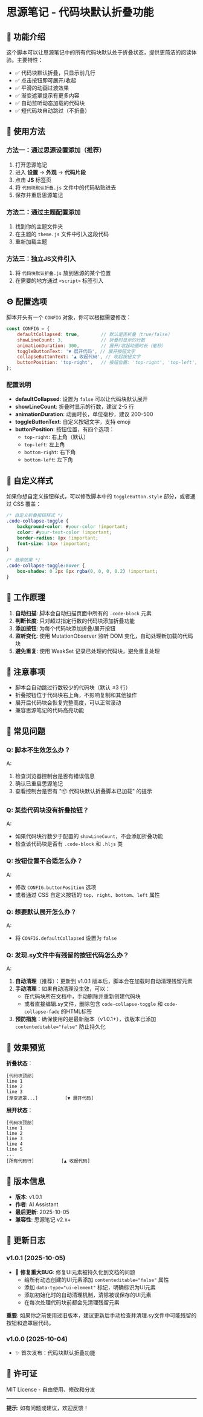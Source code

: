 # 思源笔记 - 代码块默认折叠功能

## 📌 功能介绍

这个脚本可以让思源笔记中的所有代码块默认处于折叠状态，提供更简洁的阅读体验。主要特性：

- ✅ 代码块默认折叠，只显示前几行
- ✅ 点击按钮即可展开/收起
- ✅ 平滑的动画过渡效果
- ✅ 渐变遮罩提示有更多内容
- ✅ 自动监听动态加载的代码块
- ✅ 短代码块自动跳过（不折叠）

## 🚀 使用方法

### 方法一：通过思源设置添加（推荐）

1. 打开思源笔记
2. 进入 **设置** → **外观** → **代码片段**
3. 点击 **JS** 标签页
4. 将 `代码块默认折叠.js` 文件中的代码粘贴进去
5. 保存并重启思源笔记

### 方法二：通过主题配置添加

1. 找到你的主题文件夹
2. 在主题的 `theme.js` 文件中引入这段代码
3. 重新加载主题

### 方法三：独立JS文件引入

1. 将 `代码块默认折叠.js` 放到思源的某个位置
2. 在需要的地方通过 `<script>` 标签引入

## ⚙️ 配置选项

脚本开头有一个 `CONFIG` 对象，你可以根据需要修改：

```javascript
const CONFIG = {
    defaultCollapsed: true,        // 默认是否折叠（true/false）
    showLineCount: 3,              // 折叠时显示的行数
    animationDuration: 300,        // 展开/收起动画时长（毫秒）
    toggleButtonText: '▼ 展开代码', // 展开按钮文字
    collapseButtonText: '▲ 收起代码', // 收起按钮文字
    buttonPosition: 'top-right',   // 按钮位置: 'top-right', 'top-left', 'bottom-right', 'bottom-left'
};
```

### 配置说明

- **defaultCollapsed**: 设置为 `false` 可以让代码块默认展开
- **showLineCount**: 折叠时显示的行数，建议 2-5 行
- **animationDuration**: 动画时长，单位毫秒，建议 200-500
- **toggleButtonText**: 自定义按钮文字，支持 emoji
- **buttonPosition**: 按钮位置，有四个选项：
  - `top-right`: 右上角（默认）
  - `top-left`: 左上角
  - `bottom-right`: 右下角
  - `bottom-left`: 左下角

## 🎨 自定义样式

如果你想自定义按钮样式，可以修改脚本中的 `toggleButton.style` 部分，或者通过 CSS 覆盖：

```css
/* 自定义折叠按钮样式 */
.code-collapse-toggle {
    background-color: #your-color !important;
    color: #your-text-color !important;
    border-radius: 8px !important;
    font-size: 14px !important;
}

/* 悬停效果 */
.code-collapse-toggle:hover {
    box-shadow: 0 2px 8px rgba(0, 0, 0, 0.2) !important;
}
```

## 🔧 工作原理

1. **自动扫描**: 脚本会自动扫描页面中所有的 `.code-block` 元素
2. **判断长度**: 只对超过指定行数的代码块添加折叠功能
3. **添加按钮**: 为每个代码块添加折叠/展开按钮
4. **监听变化**: 使用 MutationObserver 监听 DOM 变化，自动处理新加载的代码块
5. **避免重复**: 使用 WeakSet 记录已处理的代码块，避免重复处理

## 📝 注意事项

- 脚本会自动跳过行数较少的代码块（默认 ≤3 行）
- 折叠按钮位于代码块右上角，不影响复制和其他操作
- 展开后代码块会恢复完整高度，可以正常滚动
- 兼容思源笔记的代码高亮功能

## 🐛 常见问题

### Q: 脚本不生效怎么办？
A: 
1. 检查浏览器控制台是否有错误信息
2. 确认已重启思源笔记
3. 查看控制台是否有 "📦 代码块默认折叠脚本已加载" 的提示

### Q: 某些代码块没有折叠按钮？
A: 
- 如果代码块行数少于配置的 `showLineCount`，不会添加折叠功能
- 检查该代码块是否有 `.code-block` 和 `.hljs` 类

### Q: 按钮位置不合适怎么办？
A: 
- 修改 `CONFIG.buttonPosition` 选项
- 或者通过 CSS 自定义按钮的 `top`、`right`、`bottom`、`left` 属性

### Q: 想要默认展开怎么办？
A: 
- 将 `CONFIG.defaultCollapsed` 设置为 `false`

### Q: 发现.sy文件中有残留的按钮代码怎么办？
A: 
1. **自动清理**（推荐）：更新到 v1.0.1 版本后，脚本会在加载时自动清理残留元素
2. **手动清理**：如果自动清理没生效，可以：
   - 在代码块所在文档中，手动删除并重新创建代码块
   - 或者直接编辑.sy文件，删除包含 `code-collapse-toggle` 和 `code-collapse-fade` 的HTML标签
3. **预防措施**：确保使用的是最新版本（v1.0.1+），该版本已添加 `contenteditable="false"` 防止持久化

## 🎯 效果预览

**折叠状态**：
```
[代码块顶部]
line 1
line 2  
line 3
[渐变遮罩...]          [▼ 展开代码]
```

**展开状态**：
```
[代码块顶部]
line 1
line 2  
line 3
line 4
line 5
...
[所有代码行]          [▲ 收起代码]
```

## 📄 版本信息

- **版本**: v1.0.1
- **作者**: AI Assistant
- **最后更新**: 2025-10-05
- **兼容性**: 思源笔记 v2.x+

## 🔧 更新日志

### v1.0.1 (2025-10-05)
- 🐛 **修复重大BUG**: 修复UI元素被持久化到文档的问题
  - 给所有动态创建的UI元素添加 `contenteditable="false"` 属性
  - 添加 `data-type="ui-element"` 标记，明确标识为UI元素
  - 添加初始化时的自动清理机制，清除被误保存的UI元素
  - 在每次处理代码块前都会先清理残留元素

**重要**: 如果你之前使用过旧版本，建议更新后手动检查并清理.sy文件中可能残留的按钮和遮罩层代码。

### v1.0.0 (2025-10-04)
- ✨ 首次发布：代码块默认折叠功能

## 📜 许可证

MIT License - 自由使用、修改和分发

---

**提示**: 如有问题或建议，欢迎反馈！

